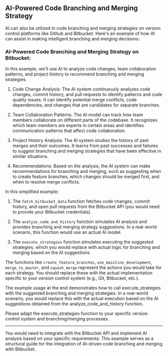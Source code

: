 ## AI-Powered Code Branching and Merging Strategy

AI can also be utilized in code branching and merging strategies on version control platforms like Github and Bitbucket. Here's an example of how AI can assist in making intelligent branching and merging decisions:

### AI-Powered Code Branching and Merging Strategy on Bitbucket:

In this example, we'll use AI to analyze code changes, team collaboration patterns, and project history to recommend branching and merging strategies.

1. Code Change Analysis: The AI system continuously analyzes code changes, commit history, and pull requests to identify patterns and code quality issues. It can identify potential merge conflicts, code dependencies, and changes that are candidates for separate branches.

2. Team Collaboration Patterns: The AI model can track how team members collaborate on different parts of the codebase. It recognizes which team members are experts in certain areas and identifies communication patterns that affect code collaboration.

3. Project History Analysis: The AI system studies the history of past merges and their outcomes. It learns from past successes and failures to suggest branching and merging strategies that have been effective in similar situations.

4. Recommendations: Based on the analysis, the AI system can make recommendations for branching and merging, such as suggesting when to create feature branches, which changes should be merged first, and when to resolve merge conflicts.


In this simplified example:

1. The `fetch_bitbucket_data` function fetches code changes, commit history, and open pull requests from the Bitbucket API (you would need to provide your Bitbucket credentials).

2. The `analyze_code_and_history` function simulates AI analysis and provides branching and merging strategy suggestions. In a real-world scenario, this function would use an actual AI model.

3. The `execute_strategies` function simulates executing the suggested strategies, which you would replace with actual logic for branching and merging based on the AI suggestions.

The functions like `create_feature_branches`, `use_mainline_development`, `merge_to_master`, and `squash_merge` represent the actions you would take for each strategy. You should replace these with the actual implementation specific to your version control system (e.g., Git, Bitbucket, etc.).

The example usage at the end demonstrates how to call execute_strategies with the suggested branching and merging strategies. In a real-world scenario, you would replace this with the actual execution based on the AI suggestions obtained from the analyze_code_and_history function.

Please adapt the execute_strategies function to your specific version control system and branching/merging processes.

------
You would need to integrate with the Bitbucket API and implement AI analysis based on your specific requirements. This example serves as a structural guide for the integration of AI-driven code branching and merging with Bitbucket.
